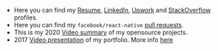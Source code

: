 - Here you can find my [Resume][3], [LinkedIn][4], [Upwork][8] and [StackOverflow][7] profiles. 
- Here you can find my `facebook/react-native` [pull requests][2].
- This is my 2020 [Video summary][5] of my opensource projects.
- 2017 [Video presentation][6] of my portfolio. More info [here](https://github.com/fabOnReact/fabOnReact/blob/master/portfolio.md)


[1]: https://github.com/facebook/react-native
[2]: https://github.com/facebook/react-native/pulls?q=is%3Apr+author%3AfabOnReact+
[3]: https://portfoliofabrizio.s3.eu-central-1.amazonaws.com/certificates/Fabrizio_Bertoglio_Resume_No_Email.pdf "resume"
[4]: https://www.linkedin.com/in/fabrizio-bertoglio-3432ba253/ "LinkedIn"


[5]: https://youtu.be/9RQ2GiApkzU?si=xP3hTA5cY53O6ZbT "Presentation at react-native-eu"
[6]: https://youtu.be/e-xMvhm_rXQ?si=vDjiIOcE5v7au2dI "Youtube presentation of my portfolio"
[7]: https://stackoverflow.com/users/7295772/fabrizio-bertoglio "stackoveflow profile"
[8]: https://www.upwork.com/freelancers/~01ae44247887fa908b "upwork"
[9]: https://portfoliofabrizio.s3.eu-central-1.amazonaws.com/videos/surfcheck-min.mp4 "surfcheck video"
[10]: https://portfoliofabrizio.s3.eu-central-1.amazonaws.com/sprachspiel.gif "sprachspiel video"
[11]: https://portfoliofabrizio.s3.eu-central-1.amazonaws.com/growstartups.gif "growstartups video"
[12]: https://d18yfpe0kbag8l.cloudfront.net/assets/barteringapps-a6616864d7e1adf021b729b3bcac29bfcffd041803327c46a61914cb3c394091.png "bartering apps"
